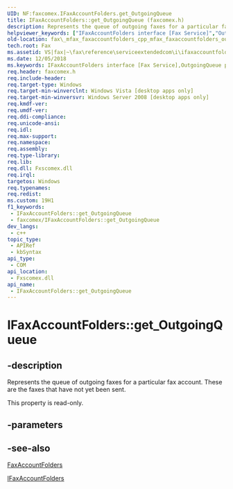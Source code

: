 ```yaml
---
UID: NF:faxcomex.IFaxAccountFolders.get_OutgoingQueue
title: IFaxAccountFolders::get_OutgoingQueue (faxcomex.h)
description: Represents the queue of outgoing faxes for a particular fax account. These are the faxes that have not yet been sent.
helpviewer_keywords: ["IFaxAccountFolders interface [Fax Service]","OutgoingQueue property","IFaxAccountFolders.OutgoingQueue","IFaxAccountFolders.get_OutgoingQueue","IFaxAccountFolders::OutgoingQueue","IFaxAccountFolders::get_OutgoingQueue","OutgoingQueue property [Fax Service]","OutgoingQueue property [Fax Service]","IFaxAccountFolders interface","_mfax_faxaccountfolders.outgoingqueue","fax._mfax_faxaccountfolders_cpp_mfax_faxaccountfolders_outgoingqueue_cpp","fax._mfax_faxaccountfolders_outgoingqueue","faxcomex/IFaxAccountFolders::OutgoingQueue","faxcomex/IFaxAccountFolders::get_OutgoingQueue","get_OutgoingQueue"]
old-location: fax\_mfax_faxaccountfolders_cpp_mfax_faxaccountfolders_outgoingqueue_cpp.htm
tech.root: Fax
ms.assetid: VS|fax|~\fax\reference\serviceextendedcom\i\ifaxaccountfolders\outgoingqueue.htm
ms.date: 12/05/2018
ms.keywords: IFaxAccountFolders interface [Fax Service],OutgoingQueue property, IFaxAccountFolders.OutgoingQueue, IFaxAccountFolders.get_OutgoingQueue, IFaxAccountFolders::OutgoingQueue, IFaxAccountFolders::get_OutgoingQueue, OutgoingQueue property [Fax Service], OutgoingQueue property [Fax Service],IFaxAccountFolders interface, _mfax_faxaccountfolders.outgoingqueue, fax._mfax_faxaccountfolders_cpp_mfax_faxaccountfolders_outgoingqueue_cpp, fax._mfax_faxaccountfolders_outgoingqueue, faxcomex/IFaxAccountFolders::OutgoingQueue, faxcomex/IFaxAccountFolders::get_OutgoingQueue, get_OutgoingQueue
req.header: faxcomex.h
req.include-header: 
req.target-type: Windows
req.target-min-winverclnt: Windows Vista [desktop apps only]
req.target-min-winversvr: Windows Server 2008 [desktop apps only]
req.kmdf-ver: 
req.umdf-ver: 
req.ddi-compliance: 
req.unicode-ansi: 
req.idl: 
req.max-support: 
req.namespace: 
req.assembly: 
req.type-library: 
req.lib: 
req.dll: Fxscomex.dll
req.irql: 
targetos: Windows
req.typenames: 
req.redist: 
ms.custom: 19H1
f1_keywords:
 - IFaxAccountFolders::get_OutgoingQueue
 - faxcomex/IFaxAccountFolders::get_OutgoingQueue
dev_langs:
 - c++
topic_type:
 - APIRef
 - kbSyntax
api_type:
 - COM
api_location:
 - Fxscomex.dll
api_name:
 - IFaxAccountFolders::get_OutgoingQueue
---
```


# IFaxAccountFolders::get_OutgoingQueue


## -description

Represents the queue of outgoing faxes for a particular fax account. These are the faxes that have not yet been sent.

This property is read-only.

## -parameters

## -see-also

<a href="/previous-versions/windows/desktop/fax/-mfax-faxaccountfolders">FaxAccountFolders</a>



<a href="/previous-versions/windows/desktop/api/faxcomex/nn-faxcomex-ifaxaccountfolders">IFaxAccountFolders</a>

